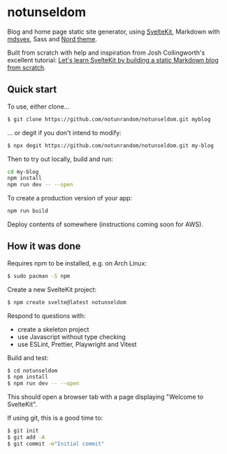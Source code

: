 # notunseldom

Blog and home page static site generator, using
[SvelteKit](https://kit.svelte.dev/), Markdown with
[mdsvex](https://mdsvex.com/), Sass and [Nord
theme](https://www.nordtheme.com/).

Built from scratch with help and inspiration from Josh Collingworth's excellent
tutorial: [Let's learn SvelteKit by building a static Markdown blog from
scratch](https://joshcollinsworth.com/blog/build-static-sveltekit-markdown-blog).

## Quick start

To use, either clone...

```bash
$ git clone https://github.com/notunrandom/notunseldom.git myblog
```

... or degit if you don't intend to modify:

```bash
$ npx degit https://github.com/notunrandom/notunseldom.git my-blog
```

Then to try out locally, build and run:

```bash
cd my-blog
npm install
npm run dev -- --open
```

To create a production version of your app:

```bash
npm run build
```

Deploy contents of somewhere (instructions coming soon for AWS).

## How it was done

Requires npm to be installed, e.g. on Arch Linux:

```bash
$ sudo pacman -S npm
```

Create a new SvelteKit project:

```bash
$ npm create svelte@latest notunseldom
```

Respond to questions with:

- create a skeleton project
- use Javascript without type checking
- use ESLint, Prettier, Playwright and Vitest

Build and test:

```bash
$ cd notunseldom
$ npm install
$ npm run dev -- --open
```

This should open a browser tab with a page displaying "Welcome to SvelteKit".

If using git, this is a good time to:

```bash
$ git init
$ git add -A
$ git commit -m"Initial commit"
```
